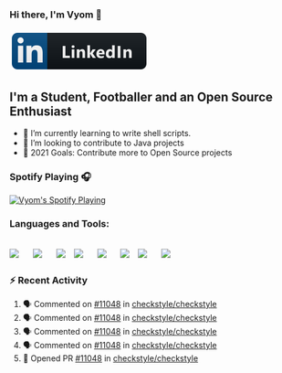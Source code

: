 ### Hi there, I'm Vyom 👋

<a href="https://www.linkedin.com/in/vyom-yadav-66a97918b/">
    <img src="https://github.com/MikeCodesDotNET/ColoredBadges/blob/master/svg/social/linkedin.svg" alt="gitter" style="vertical-align:top; margin:6px 4px">
</a>  

## I'm a Student, Footballer and an Open Source Enthusiast

- 🌱 I’m currently learning to write shell scripts.
- 👯 I’m looking to contribute to Java projects
- 🥅 2021 Goals: Contribute more to Open Source projects

### Spotify Playing 🎧

[<img src="https://novatorem-git-master-vyom-yadav.vercel.app/api/spotify" alt="Vyom's Spotify Playing" width="350" />](https://open.spotify.com/user/312oauov5ttlvf6hg6yygyiz3m4m)


### Languages and Tools:

<img src="https://qph.fs.quoracdn.net/main-qimg-48b7a3d8958565e7aa3ad4dbf2312770.webp" height="30"> &nbsp; &nbsp;  <img src="https://www.techbaz.org/Course/img/c-logo.png" height="30"> &nbsp; &nbsp;  <img src="https://image.flaticon.com/icons/png/512/25/25231.png" height="30"> &nbsp; <img src="https://resources.jetbrains.com/storage/products/intellij-idea/img/meta/intellij-idea_logo_300x300.png" height="30"> &nbsp; &nbsp; <img src="https://www.tinkercad.com/favicon.ico" height="30"> &nbsp; &nbsp;  <img src="https://upload.wikimedia.org/wikipedia/commons/thumb/e/e0/Git-logo.svg/1280px-Git-logo.svg.png" height="25">&nbsp; &nbsp;<img src="https://upload.wikimedia.org/wikipedia/commons/thumb/c/c3/Python-logo-notext.svg/1200px-Python-logo-notext.svg.png" height="25"> &nbsp; &nbsp; <img src="https://www.djangoproject.com/m/img/logos/django-logo-negative.png" height="25">
---

### :zap: Recent Activity

<!--START_SECTION:activity-->
1. 🗣 Commented on [#11048](https://github.com/checkstyle/checkstyle/issues/11048) in [checkstyle/checkstyle](https://github.com/checkstyle/checkstyle)
2. 🗣 Commented on [#11048](https://github.com/checkstyle/checkstyle/issues/11048) in [checkstyle/checkstyle](https://github.com/checkstyle/checkstyle)
3. 🗣 Commented on [#11048](https://github.com/checkstyle/checkstyle/issues/11048) in [checkstyle/checkstyle](https://github.com/checkstyle/checkstyle)
4. 🗣 Commented on [#11048](https://github.com/checkstyle/checkstyle/issues/11048) in [checkstyle/checkstyle](https://github.com/checkstyle/checkstyle)
5. 💪 Opened PR [#11048](https://github.com/checkstyle/checkstyle/pull/11048) in [checkstyle/checkstyle](https://github.com/checkstyle/checkstyle)
<!--END_SECTION:activity-->





